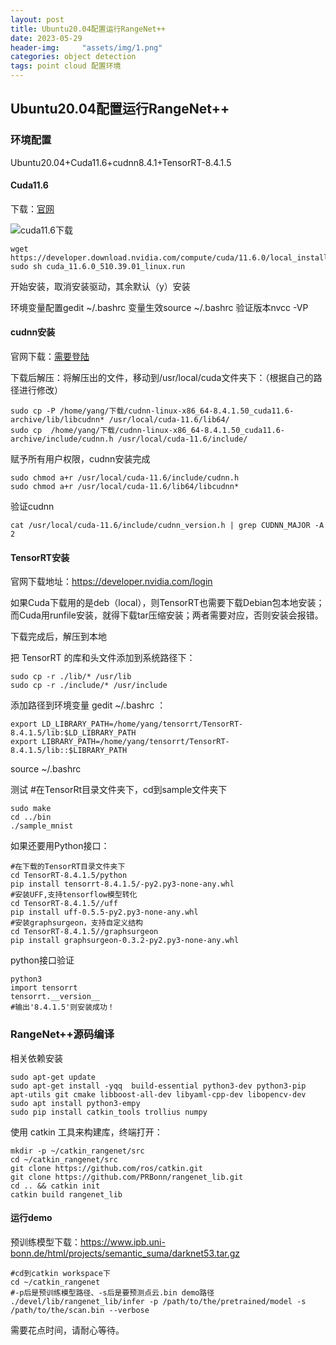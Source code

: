 ```yaml
---
layout: post
title: Ubuntu20.04配置运行RangeNet++
date: 2023-05-29
header-img: 	"assets/img/1.png"
categories: object detection
tags: point cloud 配置环境
---
```



## Ubuntu20.04配置运行RangeNet++

### 环境配置

Ubuntu20.04+Cuda11.6+cudnn8.4.1+TensorRT-8.4.1.5

#### Cuda11.6

下载：[官网](https://link.csdn.net/?target=https%3A%2F%2Fdeveloper.nvidia.com%2Fcuda-toolkit-archive)

![cuda11.6下载](https://img-blog.csdnimg.cn/47f1d302594243068e26743fe3110d42.png)

```
wget https://developer.download.nvidia.com/compute/cuda/11.6.0/local_installers/cuda_11.6.0_510.39.01_linux.run
sudo sh cuda_11.6.0_510.39.01_linux.run
```

开始安装，取消安装驱动，其余默认（y）安装

环境变量配置gedit ~/.bashrc
变量生效source ~/.bashrc
验证版本nvcc -VP
#### cudnn安装

官网下载：[需要登陆](https://developer.nvidia.com/cudnn)

下载后解压：将解压出的文件，移动到/usr/local/cuda文件夹下：（根据自己的路径进行修改）

```
sudo cp -P /home/yang/下载/cudnn-linux-x86_64-8.4.1.50_cuda11.6-archive/lib/libcudnn* /usr/local/cuda-11.6/lib64/
sudo cp  /home/yang/下载/cudnn-linux-x86_64-8.4.1.50_cuda11.6-archive/include/cudnn.h /usr/local/cuda-11.6/include/
```

赋予所有用户权限，cudnn安装完成

```
sudo chmod a+r /usr/local/cuda-11.6/include/cudnn.h
sudo chmod a+r /usr/local/cuda-11.6/lib64/libcudnn*
```

验证cudnn

```
cat /usr/local/cuda-11.6/include/cudnn_version.h | grep CUDNN_MAJOR -A 2
```

#### TensorRT安装

官网下载地址：https://developer.nvidia.com/login

如果Cuda下载用的是deb（local），则TensorRT也需要下载Debian包本地安装；而Cuda用runfile安装，就得下载tar压缩安装；两者需要对应，否则安装会报错。

下载完成后，解压到本地

把 TensorRT 的库和头文件添加到系统路径下：

```
sudo cp -r ./lib/* /usr/lib
sudo cp -r ./include/* /usr/include
```

添加路径到环境变量 gedit ~/.bashrc ：

```
export LD_LIBRARY_PATH=/home/yang/tensorrt/TensorRT-8.4.1.5/lib:$LD_LIBRARY_PATH
export LIBRARY_PATH=/home/yang/tensorrt/TensorRT-8.4.1.5/lib::$LIBRARY_PATH
```

source ~/.bashrc

测试
#在TensorRt目录文件夹下，cd到sample文件夹下

```
sudo make
cd ../bin
./sample_mnist
```

如果还要用Python接口：

```
#在下载的TensorRT目录文件夹下
cd TensorRT-8.4.1.5/python
pip install tensorrt-8.4.1.5/-py2.py3-none-any.whl 
#安装UFF,支持tensorflow模型转化
cd TensorRT-8.4.1.5//uff
pip install uff-0.5.5-py2.py3-none-any.whl 
#安装graphsurgeon，支持自定义结构
cd TensorRT-8.4.1.5//graphsurgeon
pip install graphsurgeon-0.3.2-py2.py3-none-any.whl
```

python接口验证

```
python3
import tensorrt
tensorrt.__version__
#输出'8.4.1.5'则安装成功！
```

### RangeNet++源码编译

相关依赖安装

```
sudo apt-get update 
sudo apt-get install -yqq  build-essential python3-dev python3-pip apt-utils git cmake libboost-all-dev libyaml-cpp-dev libopencv-dev
sudo apt install python3-empy
sudo pip install catkin_tools trollius numpy
```

使用 catkin 工具来构建库，终端打开：

```
mkdir -p ~/catkin_rangenet/src
cd ~/catkin_rangenet/src
git clone https://github.com/ros/catkin.git 
git clone https://github.com/PRBonn/rangenet_lib.git
cd .. && catkin init
catkin build rangenet_lib
```

#### 运行demo

预训练模型下载：https://www.ipb.uni-bonn.de/html/projects/semantic_suma/darknet53.tar.gz

```
#cd到catkin workspace下
cd ~/catkin_rangenet
#-p后是预训练模型路径、-s后是要预测点云.bin demo路径
./devel/lib/rangenet_lib/infer -p /path/to/the/pretrained/model -s /path/to/the/scan.bin --verbose
```

需要花点时间，请耐心等待。
